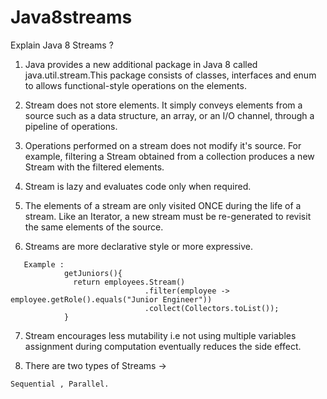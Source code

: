# Java8streams

Explain Java 8 Streams ?

1. Java provides a new additional package in Java 8 called java.util.stream.This package consists of classes, interfaces and enum to allows functional-style operations on the elements.

2. Stream does not store elements. It simply conveys elements from a source such as a data structure, an array, or an I/O channel, through a pipeline of operations.

3. Operations performed on a stream does not modify it's source. For example, filtering a Stream obtained from a collection produces a new Stream with the filtered elements.

4. Stream is lazy and evaluates code only when required.

5. The elements of a stream are only visited ONCE during the life of a stream. Like an Iterator, a new stream must be re-generated to revisit the same elements of the source.

6. Streams are more declarative style or more expressive.
```
   Example : 
            getJuniors(){
              return employees.Stream()
                              .filter(employee -> employee.getRole().equals("Junior Engineer"))
                              .collect(Collectors.toList());
            }
```
7. Stream encourages less mutability i.e not using multiple variables assignment during computation eventually reduces the side effect.

8. There are two types of Streams -> 
```
Sequential , Parallel.
```


